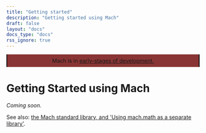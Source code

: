 ```yaml
---
title: "Getting started"
description: "Getting started using Mach"
draft: false
layout: "docs"
docs_type: "docs"
rss_ignore: true
---
```


<div class="color-bg" style="align-self: center;">
    <p style="max-width: 39rem; border-left: 2px solid black; border-right: 2px solid black; text-align: center; padding: 0.5rem !important; margin-top: 0; background: #8a3535; padding: 1rem;">Mach is in <a href="/about/faq/#experimental">early-stages of development.</a></p>
</div>

# Getting Started using Mach

_Coming soon._

See also: [the Mach standard library, and 'Using mach.math as a separate library'](../stdlib).
